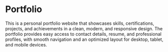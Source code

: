 # Portfolio
This is a personal portfolio website that showcases skills, certifications, projects, and achievements in a clean, modern, and responsive design.  The portfolio provides easy access to contact details, resume, and professional profiles, with smooth navigation and an optimized layout for desktop, tablet, and mobile devices.
